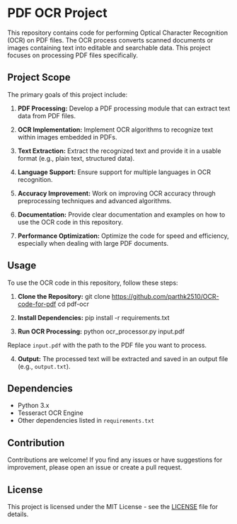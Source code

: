# PDF OCR Project

This repository contains code for performing Optical Character Recognition (OCR) on PDF files. The OCR process converts scanned documents or images containing text into editable and searchable data. This project focuses on processing PDF files specifically.

## Project Scope

The primary goals of this project include:

1. **PDF Processing:** Develop a PDF processing module that can extract text data from PDF files.

2. **OCR Implementation:** Implement OCR algorithms to recognize text within images embedded in PDFs.

3. **Text Extraction:** Extract the recognized text and provide it in a usable format (e.g., plain text, structured data).

4. **Language Support:** Ensure support for multiple languages in OCR recognition.

5. **Accuracy Improvement:** Work on improving OCR accuracy through preprocessing techniques and advanced algorithms.

6. **Documentation:** Provide clear documentation and examples on how to use the OCR code in this repository.

7. **Performance Optimization:** Optimize the code for speed and efficiency, especially when dealing with large PDF documents.

## Usage

To use the OCR code in this repository, follow these steps:

1. **Clone the Repository:**
git clone  https://github.com/parthk2510/OCR-code-for-pdf
cd pdf-ocr


2. **Install Dependencies:**
pip install -r requirements.txt


3. **Run OCR Processing:**
python ocr_processor.py input.pdf


Replace `input.pdf` with the path to the PDF file you want to process.

4. **Output:**
The processed text will be extracted and saved in an output file (e.g., `output.txt`).

## Dependencies

- Python 3.x
- Tesseract OCR Engine
- Other dependencies listed in `requirements.txt`

## Contribution

Contributions are welcome! If you find any issues or have suggestions for improvement, please open an issue or create a pull request.

## License

This project is licensed under the MIT License - see the [LICENSE](LICENSE) file for details.

